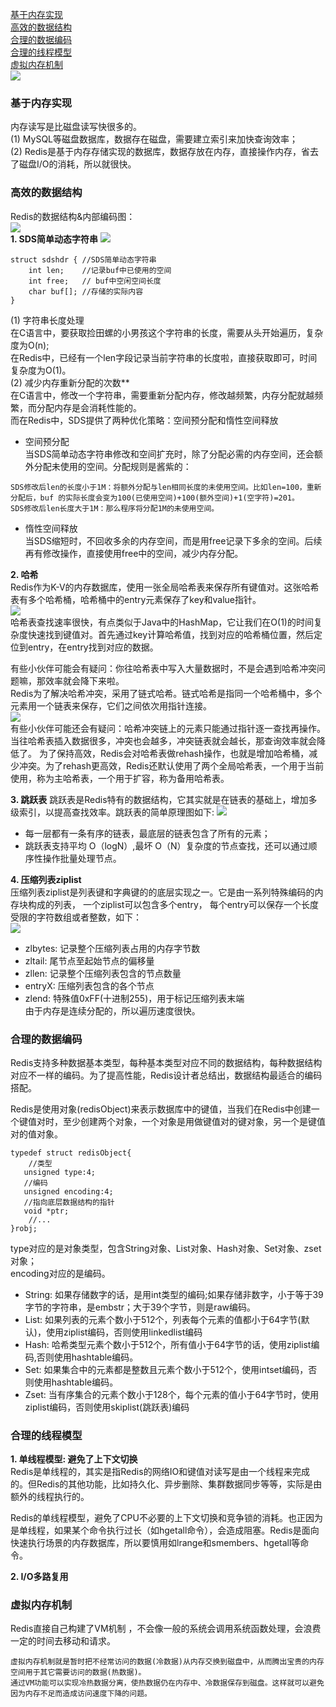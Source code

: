 [基于内存实现](#基于内存实现)  
[高效的数据结构](#高效的数据结构)  
[合理的数据编码](#合理的数据编码)  
[合理的线程模型](#合理的线程模型)  
[虚拟内存机制](#虚拟内存机制)  
![](../../resources/redis/why_redis_effective.png)

### 基于内存实现
内存读写是比磁盘读写快很多的。  
(1) MySQL等磁盘数据库，数据存在磁盘，需要建立索引来加快查询效率；  
(2) Redis是基于内存存储实现的数据库，数据存放在内存，直接操作内存，省去了磁盘I/O的消耗，所以就很快。

### 高效的数据结构
Redis的数据结构&内部编码图：  
![](../../resources/redis/redis_data_type.png)  
**1. SDS简单动态字符串**
![](../../resources/redis/redis_sdshdr.png)  
```
struct sdshdr { //SDS简单动态字符串
    int len;    //记录buf中已使用的空间
    int free;   // buf中空闲空间长度
    char buf[]; //存储的实际内容
}
```
(1) 字符串长度处理   
在C语言中，要获取捡田螺的小男孩这个字符串的长度，需要从头开始遍历，复杂度为O(n);  
在Redis中，已经有一个len字段记录当前字符串的长度啦，直接获取即可，时间复杂度为O(1)。  
(2) 减少内存重新分配的次数**  
在C语言中，修改一个字符串，需要重新分配内存，修改越频繁，内存分配就越频繁，而分配内存是会消耗性能的。  
而在Redis中，SDS提供了两种优化策略：空间预分配和惰性空间释放  
- 空间预分配  
当SDS简单动态字符串修改和空间扩充时，除了分配必需的内存空间，还会额外分配未使用的空间。分配规则是酱紫的：
```text
SDS修改后len的长度小于1M：将额外分配与len相同长度的未使用空间。比如len=100，重新分配后，buf 的实际长度会变为100(已使用空间)+100(额外空间)+1(空字符)=201。
SDS修改后len长度大于1M：那么程序将分配1M的未使用空间。
```
- 惰性空间释放  
当SDS缩短时，不回收多余的内存空间，而是用free记录下多余的空间。后续再有修改操作，直接使用free中的空间，减少内存分配。  
  
**2. 哈希**  
Redis作为K-V的内存数据库，使用一张全局哈希表来保存所有键值对。这张哈希表有多个哈希桶，哈希桶中的entry元素保存了key和value指针。  
![](../../resources/redis/redis_hash.png)  
哈希表查找速率很快，有点类似于Java中的HashMap，它让我们在O(1)的时间复杂度快速找到键值对。首先通过key计算哈希值，找到对应的哈希桶位置，然后定位到entry，在entry找到对应的数据。  
  
有些小伙伴可能会有疑问：你往哈希表中写入大量数据时，不是会遇到哈希冲突问题嘛，那效率就会降下来啦。  
Redis为了解决哈希冲突，采用了链式哈希。链式哈希是指同一个哈希桶中，多个元素用一个链表来保存，它们之间依次用指针连接。  
![](../../resources/redis/redis_hash_list.png)  
有些小伙伴可能还会有疑问：哈希冲突链上的元素只能通过指针逐一查找再操作。当往哈希表插入数据很多，冲突也会越多，冲突链表就会越长，那查询效率就会降低了。
为了保持高效，Redis会对哈希表做rehash操作，也就是增加哈希桶，减少冲突。为了rehash更高效，Redis还默认使用了两个全局哈希表，一个用于当前使用，称为主哈希表，一个用于扩容，称为备用哈希表。  

**3. 跳跃表**
跳跃表是Redis特有的数据结构，它其实就是在链表的基础上，增加多级索引，以提高查找效率。跳跃表的简单原理图如下:
![](../../resources/redis/redis_jump.png)  
- 每一层都有一条有序的链表，最底层的链表包含了所有的元素；
- 跳跃表支持平均 O（logN）,最坏 O（N）复杂度的节点查找，还可以通过顺序性操作批量处理节点。 
 
**4. 压缩列表ziplist**  
压缩列表ziplist是列表键和字典键的的底层实现之一。它是由一系列特殊编码的内存块构成的列表， 一个ziplist可以包含多个entry， 每个entry可以保存一个长度受限的字符数组或者整数，如下：  
![](../../resources/redis/redis_ziplist.png)  
- zlbytes: 记录整个压缩列表占用的内存字节数
- zltail: 尾节点至起始节点的偏移量
- zllen: 记录整个压缩列表包含的节点数量
- entryX: 压缩列表包含的各个节点
- zlend: 特殊值0xFF(十进制255)，用于标记压缩列表末端  
由于内存是连续分配的，所以遍历速度很快。

### 合理的数据编码
Redis支持多种数据基本类型，每种基本类型对应不同的数据结构，每种数据结构对应不一样的编码。为了提高性能，Redis设计者总结出，数据结构最适合的编码搭配。  

Redis是使用对象(redisObject)来表示数据库中的键值，当我们在Redis中创建一个键值对时，至少创建两个对象，一个对象是用做键值对的键对象，另一个是键值对的值对象。
```
typedef struct redisObject{
    //类型
   unsigned type:4;
   //编码
   unsigned encoding:4;
   //指向底层数据结构的指针
   void *ptr;
    //...
}robj;
```
type对应的是对象类型，包含String对象、List对象、Hash对象、Set对象、zset对象；  
encoding对应的是编码。  
- String: 如果存储数字的话，是用int类型的编码;如果存储非数字，小于等于39字节的字符串，是embstr；大于39个字节，则是raw编码。
- List: 如果列表的元素个数小于512个，列表每个元素的值都小于64字节(默认)，使用ziplist编码，否则使用linkedlist编码
- Hash: 哈希类型元素个数小于512个，所有值小于64字节的话，使用ziplist编码,否则使用hashtable编码。
- Set: 如果集合中的元素都是整数且元素个数小于512个，使用intset编码，否则使用hashtable编码。
- Zset: 当有序集合的元素个数小于128个，每个元素的值小于64字节时，使用ziplist编码，否则使用skiplist(跳跃表)编码

### 合理的线程模型
**1. 单线程模型: 避免了上下文切换**  
Redis是单线程的，其实是指Redis的网络IO和键值对读写是由一个线程来完成的。但Redis的其他功能，比如持久化、异步删除、集群数据同步等等，实际是由额外的线程执行的。 

Redis的单线程模型，避免了CPU不必要的上下文切换和竞争锁的消耗。也正因为是单线程，如果某个命令执行过长（如hgetall命令），会造成阻塞。Redis是面向快速执行场景的内存数据库，所以要慎用如lrange和smembers、hgetall等命令。

**2. I/O多路复用**

### 虚拟内存机制
Redis直接自己构建了VM机制 ，不会像一般的系统会调用系统函数处理，会浪费一定的时间去移动和请求。
```text
虚拟内存机制就是暂时把不经常访问的数据(冷数据)从内存交换到磁盘中，从而腾出宝贵的内存空间用于其它需要访问的数据(热数据)。
通过VM功能可以实现冷热数据分离，使热数据仍在内存中、冷数据保存到磁盘。这样就可以避免因为内存不足而造成访问速度下降的问题。
```
